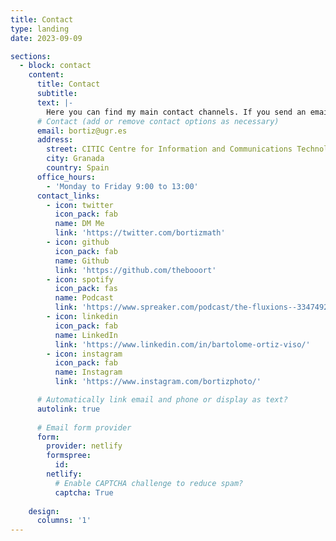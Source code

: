 ```yaml
---
title: Contact
type: landing
date: 2023-09-09

sections:
  - block: contact
    content:
      title: Contact
      subtitle:
      text: |-
        Here you can find my main contact channels. If you send an email, please be descriptive and identify yourself. If you want me to respond, make sure your email is correct.
      # Contact (add or remove contact options as necessary)
      email: bortiz@ugr.es
      address:
        street: CITIC Centre for Information and Communications Technology Research, University of Granada
        city: Granada
        country: Spain
      office_hours:
        - 'Monday to Friday 9:00 to 13:00'
      contact_links:
        - icon: twitter
          icon_pack: fab
          name: DM Me
          link: 'https://twitter.com/bortizmath'
        - icon: github
          icon_pack: fab
          name: Github
          link: 'https://github.com/thebooort'
        - icon: spotify
          icon_pack: fas
          name: Podcast
          link: 'https://www.spreaker.com/podcast/the-fluxions--3347492'
        - icon: linkedin
          icon_pack: fab
          name: LinkedIn
          link: 'https://www.linkedin.com/in/bartolome-ortiz-viso/'
        - icon: instagram
          icon_pack: fab
          name: Instagram
          link: 'https://www.instagram.com/bortizphoto/'

      # Automatically link email and phone or display as text?
      autolink: true
      
      # Email form provider
      form:
        provider: netlify
        formspree:
          id:
        netlify:
          # Enable CAPTCHA challenge to reduce spam?
          captcha: True
        
    design:
      columns: '1'
---
```

